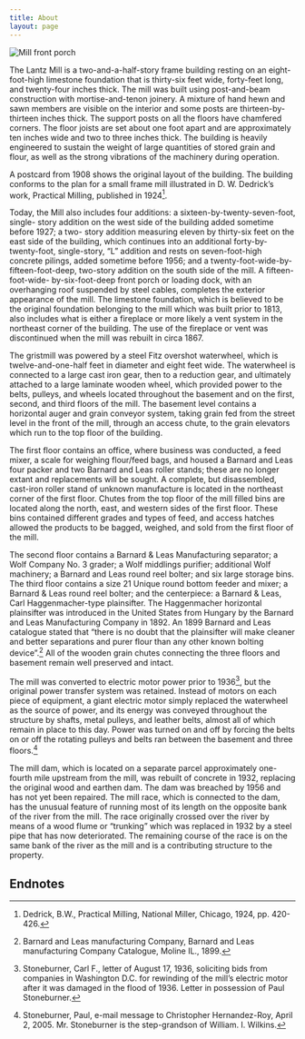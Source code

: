 ```yaml
---
title: About
layout: page
---
```


![Mill front porch]({{site.url}}/importance/LantzMill_P12053.jpg)

The Lantz Mill is a two-and-a-half-story frame building resting on an eight-foot-high limestone foundation that is thirty-six feet wide, forty-feet long, and twenty-four inches thick. The mill was built using post-and-beam construction with mortise-and-tenon joinery. A mixture of hand hewn and sawn members are visible on the interior and some posts are thirteen-by-thirteen inches thick.  The support posts on all the floors have chamfered corners.   The floor joists are set about one foot apart and are approximately ten inches wide and two to three inches thick.  The building is heavily engineered to sustain the weight of large quantities of stored grain and flour, as well as the strong vibrations of the machinery during operation.

A postcard from 1908 shows the original layout of the building.  The building conforms to the plan for a small frame mill illustrated in D. W. Dedrick’s work, Practical Milling, published in 1924[^1].

Today, the Mill also includes four additions: a sixteen-by-twenty-seven-foot, single- story addition on the west side of the building added sometime before 1927; a two- story addition measuring eleven by thirty-six feet on the east side of the building, which continues into an additional forty-by-twenty-foot, single-story, “L” addition and rests on seven-foot-high concrete pilings, added sometime before 1956; and a twenty-foot-wide-by-fifteen-foot-deep, two-story addition on the south side of the mill.  A fifteen-foot-wide- by-six-foot-deep front porch or loading dock, with an overhanging roof suspended by steel cables, completes the exterior appearance of the mill.  The limestone foundation, which is believed to be the original foundation belonging to the mill which was built prior to 1813, also includes what is either a fireplace or more likely a vent system in the northeast corner of the building.  The use of the fireplace or vent was discontinued when the mill was rebuilt in circa 1867. 

The gristmill was powered by a steel Fitz overshot waterwheel, which is twelve-and-one-half feet in diameter and eight feet wide.  The waterwheel is connected to a large cast iron gear, then to a reduction gear, and ultimately attached to a large laminate wooden wheel, which provided power to the belts, pulleys, and wheels located throughout the basement and on the first, second, and third floors of the mill.  The basement level contains a horizontal auger and grain conveyor system, taking grain fed from the street level in the front of the mill, through an access chute, to the grain elevators which run to the top floor of the building.

The first floor contains an office, where business was conducted, a feed mixer, a scale for weighing flour/feed bags, and housed a Barnard and Leas four packer and two Barnard and Leas roller stands; these are no longer extant and replacements will be sought.   A complete, but disassembled, cast-iron roller stand of unknown manufacture is located in the northeast corner of the first floor. Chutes from the top floor of the mill filled bins are located along the north, east, and western sides of the first floor.  These bins contained different grades and types of feed, and access hatches allowed the products to be bagged, weighed, and sold from the first floor of the mill. 

The second floor contains a Barnard & Leas Manufacturing separator; a Wolf Company No. 3 grader; a Wolf middlings purifier; additional Wolf machinery;  a Barnard and Leas round reel bolter; and six large storage bins.  The third floor contains a size 21 Unique round bottom feeder and mixer; a Barnard & Leas round reel bolter; and the centerpiece: a Barnard & Leas, Carl Haggenmacher-type plainsifter.  The Haggenmacher horizontal plainsifter was introduced in the United States from Hungary by the Barnard and Leas Manufacturing Company in 1892.  An 1899 Barnard and Leas catalogue stated that “there is no doubt that the plainsifter will make cleaner and better separations and purer flour than any other known bolting device”.[^2]  All of the wooden grain chutes connecting the three floors and basement remain well preserved and intact.

The mill was converted to electric motor power prior to 1936[^3], but the original power transfer system was retained.  Instead of motors on each piece of equipment, a giant electric motor simply replaced the waterwheel as the source of power, and its energy was conveyed throughout the structure by shafts, metal pulleys, and leather belts, almost all of which remain in place to this day.  Power was turned on and off by forcing the belts on or off the rotating pulleys and belts ran between the basement and three floors.[^4]  

The mill dam, which is located on a separate parcel approximately one-fourth mile upstream from the mill, was rebuilt of concrete in 1932, replacing the original wood and earthen dam.  The dam was breached by 1956 and has not yet  been repaired.  The mill race, which is connected to the dam, has the unusual feature of running most of its length on the opposite bank of the river from the mill.  The race originally crossed over the river by means of a wood flume or “trunking” which was replaced in 1932 by a steel pipe that has now deteriorated. The remaining course of the race is on the same bank of the river as the mill and is a contributing structure to the property.

## Endnotes

[^1]: Dedrick, B.W., Practical Milling, National Miller, Chicago, 1924, pp. 420-426.
[^2]: Barnard and Leas manufacturing Company,  Barnard and Leas manufacturing Company Catalogue, Moline IL., 1899.
[^3]: Stoneburner, Carl F., letter of August 17, 1936, soliciting bids from companies in Washington D.C. for rewinding of the mill’s electric motor after it was damaged in the flood of 1936.  Letter in possession of Paul Stoneburner.
[^4]: Stoneburner, Paul, e-mail message to Christopher Hernandez-Roy, April 2, 2005.  Mr. Stoneburner is the step-grandson of William. I. Wilkins. 



